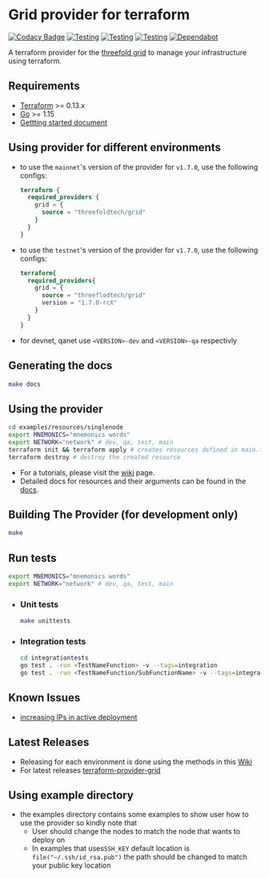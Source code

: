 # Grid provider for terraform

[![Codacy Badge](https://app.codacy.com/project/badge/Grade/cd6e18aac6be404ab89ec160b4b36671)](https://www.codacy.com/gh/threefoldtech/terraform-provider-grid/dashboard?utm_source=github.com&amp;utm_medium=referral&amp;utm_content=threefoldtech/terraform-provider-grid&amp;utm_campaign=Badge_Grade) [![Testing](https://github.com/threefoldtech/terraform-provider-grid/actions/workflows/test.yml/badge.svg?branch=development)](https://github.com/threefoldtech/terraform-provider-grid/actions/workflows/test.yml) [![Testing](https://github.com/threefoldtech/terraform-provider-grid/actions/workflows/lint.yml/badge.svg?branch=development)](https://github.com/threefoldtech/terraform-provider-grid/actions/workflows/lint.yml) [![Testing](https://github.com/threefoldtech/terraform-provider-grid/actions/workflows/terratest.yml/badge.svg?branch=development)](https://github.com/threefoldtech/terraform-provider-grid/actions/workflows/terratest.yml) [![Dependabot](https://badgen.net/badge/Dependabot/enabled/green?icon=dependabot)](https://dependabot.com/)

A terraform provider for the [threefold grid](https://threefold.io) to manage your infrastructure using terraform.

## Requirements

- [Terraform](https://www.terraform.io/downloads.html) >= 0.13.x
- [Go](https://golang.org/doc/install) >= 1.15
- [Gettting started document](https://library.threefold.me/info/manual/#/manual3_iac/grid3_terraform/manual__grid3_terraform_home)

## Using provider for different environments

- to use the `mainnet`'s version of the provider for `v1.7.0`, use the following configs:

  ```terraform
  terraform {
    required_providers {
      grid = {
        source = "threefoldtech/grid"
      }
    }
  }
  ```

- to use the `testnet`'s version of the provider for `v1.7.0`, use the following configs:

  ```terraform
  terraform{
    required_providers{
      grid = {
        source = "threeflodtech/grid"
        version = "1.7.0-rcX"
      }
    }
  }
  ```

- for devnet, qanet use `<VERSION>-dev` and `<VERSION>-qa` respectivly

## Generating the docs

```bash
make docs
```

## Using the provider

```bash
cd examples/resources/singlenode
export MNEMONICS="mnemonics words"
export NETWORK="network" # dev, qa, test, main
terraform init && terraform apply # creates resources defined in main.tf
terraform destroy # destroy the created resource
```

- For a tutorials, please visit the [wiki](https://library.threefold.me/info/manual/#/manual3_iac/grid3_terraform/manual__grid3_terraform_home) page.
- Detailed docs for resources and their arguments can be found in the [docs](docs).

## Building The Provider (for development only)

```bash
make
```

## Run tests

```bash
export MNEMONICS="mnemonics words"
export NETWORK="network" # dev, qa, test, main
```

- ### Unit tests

  ```bash
  make unittests
  ```

- ### Integration tests

  ```bash
  cd integrationtests
  go test . -run <TestNameFunction> -v --tags=integration 
  go test . -run <TestNameFunction/SubFunctionName> -v --tags=integration #for testing only one sub-function 
  ```

## Known Issues

- [increasing IPs in active deployment](https://github.com/threefoldtech/terraform-provider-grid/issues/15)

## Latest Releases

- Releasing for each environment is done using the methods in this [Wiki](wiki/release.md#releasing-for-each-environment)
- For latest releases [terraform-provider-grid](https://registry.terraform.io/providers/threefoldtech/grid/latest)

## Using example directory

- the examples directory contains some examples to show user how to use the provider so kindly note that
  - User should change the nodes to match the node that wants to deploy on
  - In examples that uses`SSH_KEY` default location is `file("~/.ssh/id_rsa.pub")` the path should be changed to match your public key location
